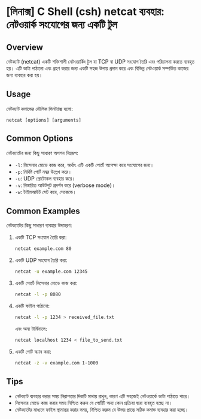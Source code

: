 # [লিনাক্স] C Shell (csh) netcat ব্যবহার: নেটওয়ার্ক সংযোগের জন্য একটি টুল

## Overview
নেটক্যাট (netcat) একটি শক্তিশালী নেটওয়ার্কিং টুল যা TCP বা UDP সংযোগ তৈরি এবং পরিচালনা করতে ব্যবহৃত হয়। এটি ডাটা পাঠানো এবং গ্রহণ করার জন্য একটি সহজ উপায় প্রদান করে এবং বিভিন্ন নেটওয়ার্ক সম্পর্কিত কাজের জন্য ব্যবহার করা হয়।

## Usage
নেটক্যাট কমান্ডের মৌলিক সিনট্যাক্স হলো:

```
netcat [options] [arguments]
```

## Common Options
নেটক্যাটের জন্য কিছু সাধারণ অপশন নিম্নরূপ:

- `-l`: লিসেনার মোডে কাজ করে, অর্থাৎ এটি একটি পোর্টে অপেক্ষা করে সংযোগের জন্য।
- `-p`: নির্দিষ্ট পোর্ট নম্বর উল্লেখ করে।
- `-u`: UDP প্রোটোকল ব্যবহার করে।
- `-v`: বিস্তারিত আউটপুট প্রদর্শন করে (verbose mode)।
- `-w`: টাইমআউট সেট করে, সেকেন্ডে।

## Common Examples
নেটক্যাটের কিছু সাধারণ ব্যবহার উদাহরণ:

1. একটি TCP সংযোগ তৈরি করা:
   ```bash
   netcat example.com 80
   ```

2. একটি UDP সংযোগ তৈরি করা:
   ```bash
   netcat -u example.com 12345
   ```

3. একটি পোর্টে লিসেনার মোডে কাজ করা:
   ```bash
   netcat -l -p 8080
   ```

4. একটি ফাইল পাঠানো:
   ```bash
   netcat -l -p 1234 > received_file.txt
   ```
   এবং অন্য টার্মিনালে:
   ```bash
   netcat localhost 1234 < file_to_send.txt
   ```

5. একটি পোর্ট স্ক্যান করা:
   ```bash
   netcat -z -v example.com 1-1000
   ```

## Tips
- নেটক্যাট ব্যবহার করার সময় নিরাপত্তার দিকটি মাথায় রাখুন, কারণ এটি সহজেই নেটওয়ার্কে ডাটা পাঠাতে পারে।
- লিসেনার মোডে কাজ করার সময় নিশ্চিত করুন যে পোর্টটি অন্য কোন প্রক্রিয়া দ্বারা ব্যবহৃত হচ্ছে না।
- নেটক্যাটের মাধ্যমে ফাইল স্থানান্তর করার সময়, নিশ্চিত করুন যে উভয় প্রান্তে সঠিক কমান্ড ব্যবহার করা হচ্ছে।